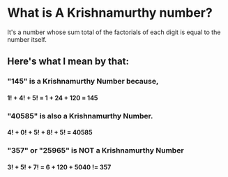 # What is A Krishnamurthy number?

It's a number whose sum total of the factorials of each digit is equal to the number itself.


## Here's what I mean by that:

### "145" is a **Krishnamurthy** Number because,
#### 1! + 4! + 5! = 1 + 24 + 120 = 145

### "40585" is also a **Krishnamurthy** Number.
#### 4! + 0! + 5! + 8! + 5! = 40585

### "357" or "25965" is **NOT a Krishnamurthy** Number
#### 3! + 5! + 7! = 6 + 120 + 5040 != 357

